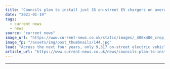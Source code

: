 ```yaml
---
title: "Councils plan to install just 35 on-street EV chargers on average by 2025"
date: "2021-01-19"
tags: 
  - current news
  - news
source: "current news"
image_url: "https://www.current-news.co.uk/static/images/_400x400_crop_center-center/ev-charger-image-Centrica.jpg"
image_fp: "/assets/img/post_thumbnails/144.jpg"
lead: "​Across the next four years, only 9,317 on-street electric vehicle (EV) chargers are planned for installation by local councils, according to new data released by Centrica."
article_url: "https://www.current-news.co.uk/news/councils-plan-to-install-just-35-on-street-ev-chargers-on-average-by-2025?utm_source=rss-feeds&utm_medium=rss&utm_campaign=rss"
---
```


---
